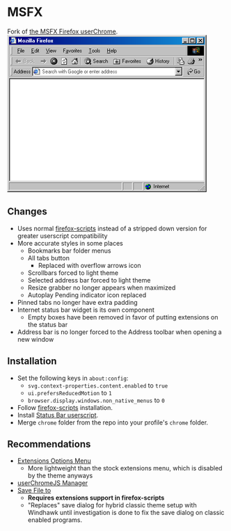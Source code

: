 # MSFX
Fork of [the MSFX Firefox userChrome](https://github.com/WinClassic/MSFX).
![Screenshot of MSFX](.assets/screenshot.png)

## Changes
* Uses normal [firefox-scripts](https://github.com/xiaoxiaoflood/firefox-scripts) instead of a stripped down version for greater userscript compatibility
* More accurate styles in some places
  * Bookmarks bar folder menus
  * All tabs button
    * Replaced with overflow arrows icon
  * Scrollbars forced to light theme
  * Selected address bar forced to light theme
  * Resize grabber no longer appears when maximized
  * Autoplay Pending indicator icon replaced
* Pinned tabs no longer have extra padding
* Internet status bar widget is its own component
  * Empty boxes have been removed in favor of putting extensions on the status bar
* Address bar is no longer forced to the Address toolbar when opening a new window

## Installation
* Set the following keys in `about:config`:
  * `svg.context-properties.content.enabled` to `true`
  * `ui.prefersReducedMotion` to `1`
  * `browser.display.windows.non_native_menus` to `0`
* Follow [firefox-scripts](https://github.com/xiaoxiaoflood/firefox-scripts) installation.
* Install [Status Bar userscript](https://raw.githubusercontent.com/xiaoxiaoflood/firefox-scripts/master/chrome/status-bar.uc.js).
* Merge `chrome` folder from the repo into your profile's `chrome` folder.

## Recommendations
* [Extensions Options Menu](https://raw.githubusercontent.com/xiaoxiaoflood/firefox-scripts/master/chrome/extensionOptionsMenu.uc.js)
  * More lightweight than the stock extensions menu, which is disabled by the theme anyways
* [userChromeJS Manager](https://raw.githubusercontent.com/xiaoxiaoflood/firefox-scripts/master/chrome/rebuild_userChrome.uc.js)
* [Save File to](https://raw.githubusercontent.com/xiaoxiaoflood/firefox-scripts/master/extensions/savefileto/savefileto.xpi)
  * **Requires extensions support in firefox-scripts**
  * "Replaces" save dialog for hybrid classic theme setup with Windhawk until investigation is done to fix the save dialog on classic enabled programs.
